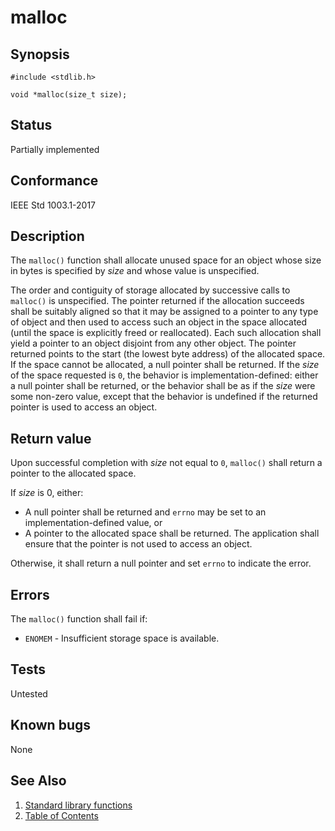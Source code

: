 # malloc

## Synopsis

`#include <stdlib.h>`

`void *malloc(size_t size);`

## Status

Partially implemented

## Conformance

IEEE Std 1003.1-2017

## Description

The `malloc()` function shall allocate unused space for an object whose size in bytes is specified by _size_ and whose
value is unspecified.

The order and contiguity of storage allocated by successive calls to `malloc()` is unspecified. The pointer returned if
the allocation succeeds shall be suitably aligned so that it may be assigned to a pointer to any type of object and then
used to access such an object in the space allocated (until the space is explicitly freed or reallocated). Each such
allocation shall yield a pointer to an object disjoint from any other object. The pointer returned points to the start
(the lowest byte address) of the allocated space. If the space cannot be allocated, a null pointer shall be returned.
If the _size_ of the space requested is `0`, the behavior is implementation-defined: either a null pointer shall be
returned, or the behavior shall be as if the _size_ were some non-zero value, except that the behavior is undefined if
the returned pointer is used to access an object.

## Return value

Upon successful completion with _size_ not equal to `0`, `malloc()` shall return a pointer to the allocated space.

If _size_ is 0, either:

* A null pointer shall be returned and `errno` may be set to an implementation-defined value,  or
* A pointer to the allocated space shall be returned. The application shall ensure that the pointer is not used to
access an object.

Otherwise, it shall return a null pointer and set `errno` to indicate the error.

## Errors

The `malloc()` function shall fail if:

* `ENOMEM` - Insufficient storage space is available.

## Tests

Untested

## Known bugs

None

## See Also

1. [Standard library functions](../functions.md)
2. [Table of Contents](../../../README.md)
